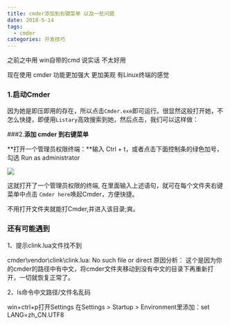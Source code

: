```yaml
---
title: cmder添加到右键菜单 以及一些问题
date: 2018-5-14
tags: 
  - cmder
categories: 开发技巧
---
```




之前之中用 win自带的cmd 说实话 不太好用

现在使用 cmder 功能更加强大 更加美观 有Linux终端的感觉

### 1.**启动Cmder**

因为她是即压即用的存在，所以点击`Cmder.exe`即可运行。很显然这般打开她，不怎么快捷，即便用`Listary`高效搜索到她，然后点击，我们可以这样做：

###2.**添加 cmder 到右键菜单**

**打开一个管理员权限终端：**输入 Ctrl + t，或者点击下面控制条的绿色加号，勾选 Run as administrator

![](http://on7r0tqgu.bkt.clouddn.com/FrN0AD6d3lnQSwhCwxYWQfuRmd7F.png)

这就打开了一个管理员权限的终端, 在里面输入上述语句，就可在每个文件夹右键菜单中点击 `Cmder here`唤起Cmder，方便快捷。

不用打开文件夹就能打Cmder,并进入该目录;爽。

### 还有可能遇到

1、提示clink.lua文件找不到

cmder\vendor\clink\clink.lua: No such file or direct
原因分析：
这个是因为你的cmder的路径中有中文，将cmder文件夹移动到没有中文的目录下再重新打开，一切就恢复正常了。

2、ls命令中文路径/文件名乱码

win+ctrl+p打开Settings
在Settings > Startup > Environment里添加：set LANG=zh_CN.UTF8